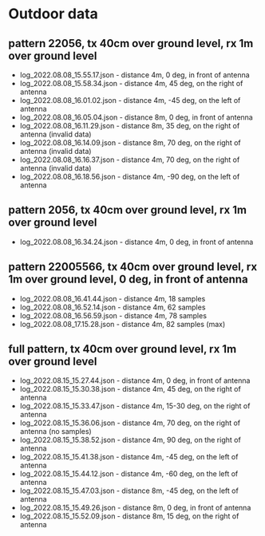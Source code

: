 
# Outdoor data

## pattern 22056, tx 40cm over ground level, rx 1m over ground level

- log_2022.08.08_15.55.17.json - distance 4m, 0 deg, in front of antenna
- log_2022.08.08_15.58.34.json - distance 4m, 45 deg, on the right of antenna
- log_2022.08.08_16.01.02.json - distance 4m, -45 deg, on the left of antenna
- log_2022.08.08_16.05.04.json - distance 8m, 0 deg, in front of antenna
- log_2022.08.08_16.11.29.json - distance 8m, 35 deg, on the right of antenna (invalid data)
- log_2022.08.08_16.14.09.json - distance 8m, 70 deg, on the right of antenna (invalid data)
- log_2022.08.08_16.16.37.json - distance 4m, 70 deg, on the right of antenna (invalid data)
- log_2022.08.08_16.18.56.json - distance 4m, -90 deg, on the left of antenna

## pattern 2056, tx 40cm over ground level, rx 1m over ground level

- log_2022.08.08_16.34.24.json - distance 4m, 0 deg, in front of antenna

## pattern 22005566, tx 40cm over ground level, rx 1m over ground level, 0 deg, in front of antenna

- log_2022.08.08_16.41.44.json - distance 4m, 18 samples
- log_2022.08.08_16.52.14.json - distance 4m, 62 samples
- log_2022.08.08_16.56.59.json - distance 4m, 78 samples
- log_2022.08.08_17.15.28.json - distance 4m, 82 samples (max)

## full pattern, tx 40cm over ground level, rx 1m over ground level

- log_2022.08.15_15.27.44.json - distance 4m, 0 deg, in front of antenna
- log_2022.08.15_15.30.38.json - distance 4m, 45 deg, on the right of antenna
- log_2022.08.15_15.33.47.json - distance 4m, 15-30 deg, on the right of antenna
- log_2022.08.15_15.36.06.json - distance 4m, 70 deg, on the right of antenna (no samples)
- log_2022.08.15_15.38.52.json - distance 4m, 90 deg, on the right of antenna
- log_2022.08.15_15.41.38.json - distance 4m, -45 deg, on the left of antenna
- log_2022.08.15_15.44.12.json - distance 4m, -60 deg, on the left of antenna
- log_2022.08.15_15.47.03.json - distance 8m, -45 deg, on the left of antenna
- log_2022.08.15_15.49.26.json - distance 8m, 0 deg, in front of antenna
- log_2022.08.15_15.52.09.json - distance 8m, 15 deg, on the right of antenna
